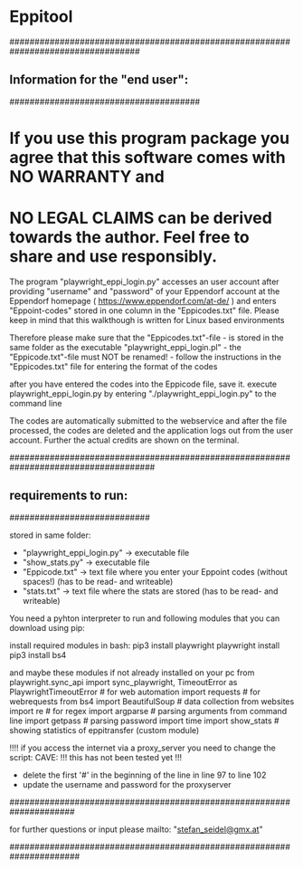 # Eppitool

##################################################################################
## Information for the "end user":  ##
######################################
# If you use this program package you agree that this software comes with NO WARRANTY and 
# NO LEGAL CLAIMS can be derived towards the author. Feel free to share and use responsibly.

 The program "playwright_eppi_login.py" accesses an user account after providing
 "username" and "password" of your Eppendorf account at  the Eppendorf homepage
  ( https://www.eppendorf.com/at-de/ ) and enters "Eppoint-codes" stored in one 
 column in the "Eppicodes.txt" file.
 Please keep in mind that this walkthough is written for Linux based environments

 Therefore please make sure that the "Eppicodes.txt"-file
        - is stored in the same folder as the executable "playwright_eppi_login.pl"
        - the "Eppicode.txt"-file must NOT be renamed!
        - follow the instructions in the "Eppicodes.txt" file for entering the format
          of the codes

 after you have entered the codes into the Eppicode file, save it.
 execute playwright_eppi_login.py by entering "./playwright_eppi_login.py" to the command line

 The codes are automatically submitted to the webservice and after the file
 processed, the codes are deleted and the application logs out from the
 user account. Further the actual credits are shown on the terminal.




#####################################################################################
## requirements to run:   ##
############################

stored in same folder:
- "playwright_eppi_login.py" -> executable file
- "show_stats.py" -> executable file
- "Eppicode.txt" -> text file where you enter your Eppoint codes (without spaces!) (has to be read- and writeable)
- "stats.txt" -> text file where the stats are stored (has to be read- and writeable)


You need a pyhton interpreter to run and following modules that you can download using pip:

 install required modules in bash:
 pip3 install playwright
 playwright install
 pip3 install bs4


and maybe these modules if not already installed on your pc
from playwright.sync_api import sync_playwright, TimeoutError as PlaywrightTimeoutError # for web automation
import requests                                                              # for webrequests
from bs4 import BeautifulSoup                                                # data collection from websites
import re                                                                    # for regex
import argparse                                                              # parsing arguments from command line
import getpass                                                               # parsing password
import time
import show_stats                                                            # showing statistics of eppitransfer (custom module)



!!!! if you access the internet via a proxy_server you need to change the script:
CAVE: !!! this has not been tested yet !!!
- delete the first '#' in the beginning of the line in line 97 to line 102
- update the username and password for the proxyserver


#####################################################################

for further questions or input please mailto: "stefan_seidel@gmx.at"

######################################################################
